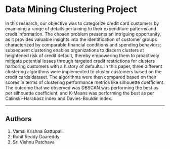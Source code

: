 # Data Mining Clustering Project

In this research, our objective was to categorize credit card customers by examining a range of details pertaining to their expenditure patterns and credit information. The chosen problem presents an intriguing opportunity, as it provides valuable insights into the identification of customer groups characterized by comparable financial conditions and spending behaviors; subsequent clustering enables organizations to discern clusters at heightened risk of credit default, thereby empowering them to proactively mitigate potential losses through targeted credit restrictions for clusters harboring customers with a history of defaults. In this paper, three different clustering algorithms were implemented to cluster customers based on the credit cards dataset. The algorithms were then compared based on their scores in terms of clustering performance metrics like silhouette coefficient. The outcome that we observed was DBSCAN was performing the best as per silhouette coefficient, and K-Means was performing the best as per Calinski–Harabasz index and Davies-Bouldin index.

---

## Authors
1. Vamsi Krishna Gattupalli
2. Rohit Reddy Daareddy
3. Sri Vishnu Patchava
